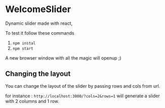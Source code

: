 # WelcomeSlider

Dynamic slider made with react, 

To test it follow these commands

1. `npm instal`
2. `npm start`

A new browser window with all the magic will openup ;)

## Changing the layout

You can change the layout of the slider by passing rows and cols from url.

for instance : `http://localhost:3000/?cols=2&rows=1` will generate a slider with 2 columns and 1 row.

